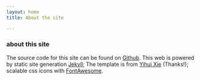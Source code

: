 ```yaml
---
layout: home
title: About the site

---
```


### about this site

The source code for this site can be found on [Github](https://github.com/daijiang/daijiang.github.io). This web is powered by static site generation [Jekyll](http://jekyllrb.com); The template is from [Yihui Xie](http://yihui.name) (Thanks!); scalable css icons with [FontAwesome](http://fontawesome.io/). 



